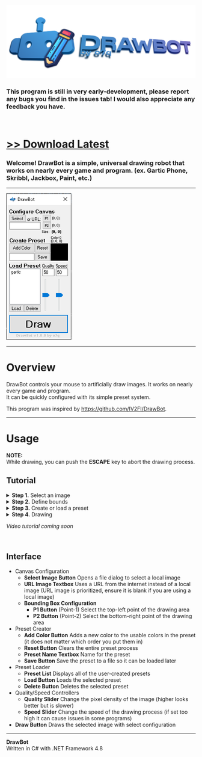 <img src="assets/images/banner.png">

### **This program is still in very early-development, please report any bugs you find in the issues tab! I would also appreciate any feedback you have.**

<br>

# [<b>>> Download Latest</b>](https://github.com/o7q/DrawBot/releases/download/v1.0.0.0/DrawBot.exe)
### Welcome! DrawBot is a simple, universal drawing robot that works on nearly every game and program. (ex. Gartic Phone, Skribbl, Jackbox, Paint, etc.)

---

<img src="assets/images/program.png">

---

# Overview
DrawBot controls your mouse to artificially draw images. It works on nearly every game and program.\
It can be quickly configured with its simple preset system.

This program was inspired by https://github.com/IV2FI/DrawBot.

---

# Usage
**NOTE:** \
While drawing, you can push the **ESCAPE** key to abort the drawing process.

<!-- *You don't want to know how many times I screwed up my computer while developing DrawBot by making my mouse spazzing out. Don't worry, the program is pretty safe now, but I still kept the feature just in case of course.* 😉 -->

## Tutorial

<details>
<summary><b>Step 1.</b> Select an image</summary>

- **1.1** Click the **Select Button** OR paste in a direct URL to an image (URLs are prioritized, if you are using a local image ensure the URL textbox is empty)

</details>

<details>
<summary><b>Step 2.</b> Define bounds</summary>


- **2.1** Click the **P1 Button** and then click on the **top-left** of your canvas where the image will be drawn, this will define the first point
- **2.2** Click the **P2 Button** and then click on the **bottom-right** of your canvas where the image will be drawn, this will define the second point

</details>

<details>
<summary><b>Step 3.</b> Create or load a preset</summary>

- To create a preset
    - Note: *The preset system only saves the color and the coordinate of that color.*
    - **3.1** Click the **Add Color Button** and then click on a color on the visible color palette of the program/game
    - **3.2** Repeat step **3.1** until you have selected all of the colors you need (note: it does not matter in which order you select them, the program will automatically determine which color to use when drawing, also, you can click the **Reset Button** to restart the preset creation process)
    - **3.3** Name the preset by typing a name inside the textbox, click the **Save Button** to save it
- To load a preset
    - **3.1** Select a preset inside of the **Preset List**
    - **3.2** Click the **Load Button** to load the selected preset (note: click the **Delete Button** to delete the selected preset)

</details>

<details>
<summary><b>Step 4.</b> Drawing</summary>

- **4.1** Determine the draw settings with the **Quality** and **Speed** sliders. Quality will increase the pixel density at the cost of slowness. Speed will increase speed, speeds too high can cause issues on some programs/games
- **4.2** Click the **Draw Button** to start! **Remember:** You can push the **ESCAPE** key to abort the drawing process.

</details>

*Video tutorial coming soon*

<br>

## Interface
- Canvas Configuration
    - **Select Image Button** Opens a file dialog to select a local image
    - **URL Image Textbox** Uses a URL from the internet instead of a local image (URL image is prioritized, ensure it is blank if you are using a local image)
    - **Bounding Box Configuration**
        - **P1 Button** (Point-1) Select the top-left point of the drawing area
        - **P2 Button** (Point-2) Select the bottom-right point of the drawing area
- Preset Creator
    - **Add Color Button** Adds a new color to the usable colors in the preset (it does not matter which order you put them in)
    - **Reset Button** Clears the entire preset process
    - **Preset Name Textbox** Name for the preset
    - **Save Button** Save the preset to a file so it can be loaded later
- Preset Loader
    - **Preset List** Displays all of the user-created presets
    - **Load Button** Loads the selected preset
    - **Delete Button** Deletes the selected preset
- Quality/Speed Controllers
    - **Quality Slider** Change the pixel density of the image (higher looks better but is slower)
    - **Speed Slider** Change the speed of the drawing process (if set too high it can cause issues in some programs)
- **Draw Button** Draws the selected image with select configuration

---

**DrawBot** \
Written in C# with .NET Framework 4.8